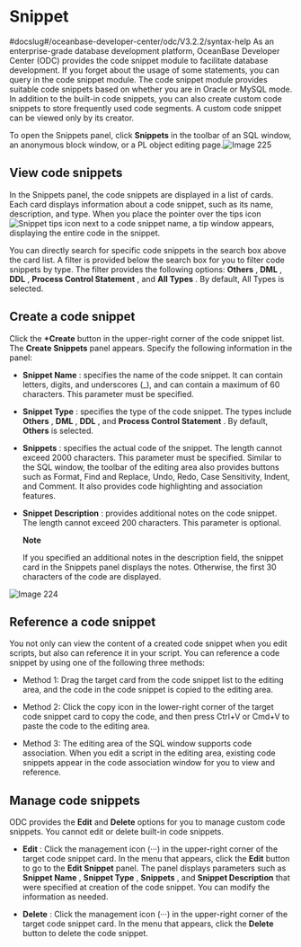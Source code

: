 Snippet 
============================
#docslug#/oceanbase-developer-center/odc/V3.2.2/syntax-help
As an enterprise-grade database development platform, OceanBase Developer Center (ODC) provides the code snippet module to facilitate database development. If you forget about the usage of some statements, you can query in the code snippet module. The code snippet module provides suitable code snippets based on whether you are in Oracle or MySQL mode. In addition to the built-in code snippets, you can also create custom code snippets to store frequently used code segments. A custom code snippet can be viewed only by its creator. 

To open the Snippets panel, click **Snippets** in the toolbar of an SQL window, an anonymous block window, or a PL object editing page.![Image 225](https://help-static-aliyun-doc.aliyuncs.com/assets/img/en-US/3143849361/p242639.png)

View code snippets 
---------------------------------------

In the Snippets panel, the code snippets are displayed in a list of cards. Each card displays information about a code snippet, such as its name, description, and type. When you place the pointer over the tips icon![Snippet tips icon](https://help-static-aliyun-doc.aliyuncs.com/assets/img/en-US/3143849361/p325006.png) next to a code snippet name, a tip window appears, displaying the entire code in the snippet. 

You can directly search for specific code snippets in the search box above the card list. A filter is provided below the search box for you to filter code snippets by type. The filter provides the following options: **Others** , **DML** , **DDL** , **Process Control Statement** , and **All Types** . By default, All Types is selected.

Create a code snippet 
------------------------------------------

Click the **+Create** button in the upper-right corner of the code snippet list. The **Create Snippets** panel appears. Specify the following information in the panel:

* **Snippet Name** : specifies the name of the code snippet. It can contain letters, digits, and underscores (_), and can contain a maximum of 60 characters. This parameter must be specified.

  

* **Snippet Type** : specifies the type of the code snippet. The types include **Others** , **DML** , **DDL** , and **Process Control Statement** . By default, **Others** is selected.

  

* **Snippets** : specifies the actual code of the snippet. The length cannot exceed 2000 characters. This parameter must be specified. Similar to the SQL window, the toolbar of the editing area also provides buttons such as Format, Find and Replace, Undo, Redo, Case Sensitivity, Indent, and Comment. It also provides code highlighting and association features.

  

* **Snippet Description** : provides additional notes on the code snippet. The length cannot exceed 200 characters. This parameter is optional. 

  **Note**

  

  If you specified an additional notes in the description field, the snippet card in the Snippets panel displays the notes. Otherwise, the first 30 characters of the code are displayed.
  




![Image 224](https://help-static-aliyun-doc.aliyuncs.com/assets/img/en-US/3143849361/p242637.png)

Reference a code snippet 
---------------------------------------------

You not only can view the content of a created code snippet when you edit scripts, but also can reference it in your script. You can reference a code snippet by using one of the following three methods:

* Method 1: Drag the target card from the code snippet list to the editing area, and the code in the code snippet is copied to the editing area.

  

* Method 2: Click the copy icon in the lower-right corner of the target code snippet card to copy the code, and then press Ctrl+V or Cmd+V to paste the code to the editing area.

  

* Method 3: The editing area of the SQL window supports code association. When you edit a script in the editing area, existing code snippets appear in the code association window for you to view and reference.

  




Manage code snippets 
-----------------------------------------

ODC provides the **Edit** and **Delete** options for you to manage custom code snippets. You cannot edit or delete built-in code snippets. 

* **Edit** : Click the management icon (···) in the upper-right corner of the target code snippet card. In the menu that appears, click the **Edit** button to go to the **Edit Snippet** panel. The panel displays parameters such as **Snippet Name** , **Snippet Type** , **Snippets** , and **Snippet Description** that were specified at creation of the code snippet. You can modify the information as needed.

  

* **Delete** : Click the management icon (···) in the upper-right corner of the target code snippet card. In the menu that appears, click the **Delete** button to delete the code snippet.

  



